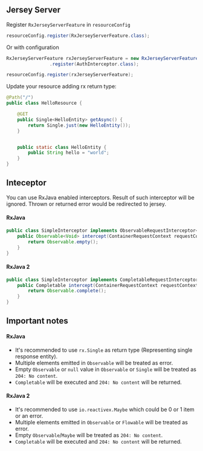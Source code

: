 ## Jersey Server
Register `RxJerseyServerFeature` in `resourceConfig`
```java
resourceConfig.register(RxJerseyServerFeature.class);
```
Or with configuration
```java
RxJerseyServerFeature rxJerseyServerFeature = new RxJerseyServerFeature()
                .register(AuthInterceptor.class);

resourceConfig.register(rxJerseyServerFeature);
```

Update your resource adding rx return type:
```java
@Path("/")
public class HelloResource {

    @GET
    public Single<HelloEntity> getAsync() {
        return Single.just(new HelloEntity());
    }


    public static class HelloEntity {
        public String hello = "world";
    }
}
```

## Inteceptor
You can use RxJava enabled interceptors. Result of such interceptor will be ignored. Thrown or returned error would be redirected to jersey.

#### RxJava
```java
public class SimpleInterceptor implements ObservableRequestInterceptor<Void> {
    public Observable<Void> intercept(ContainerRequestContext requestContext) {
        return Observable.empty();
    }
}
```

#### RxJava 2
```java
public class SimpleInterceptor implements CompletableRequestInterceptor {
    public Completable intercept(ContainerRequestContext requestContext) {
        return Observable.complete();
    }
}
```


## Important notes
#### RxJava
 - It's recommended to use `rx.Single` as return type (Representing single response entity).
 - Multiple elements emitted in `Observable` will be treated as error.
 - Empty `Observable` or `null` value in `Observable` or `Single` will be treated as `204: No content`.
 - `Completable` will be executed and `204: No content` will be returned.

#### RxJava 2
 - It's recommended to use `io.reactivex.Maybe` which could be 0 or 1 item or an error.
 - Multiple elements emitted in `Observable` or `Flowable` will be treated as error.
 - Empty `Observable`/`Maybe` will be treated as `204: No content`.
 - `Completable` will be executed and `204: No content` will be returned.
